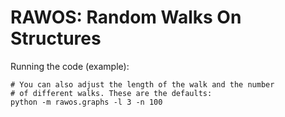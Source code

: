 # RAWOS: Random Walks On Structures

Running the code (example):

    # You can also adjust the length of the walk and the number
    # of different walks. These are the defaults:
    python -m rawos.graphs -l 3 -n 100

